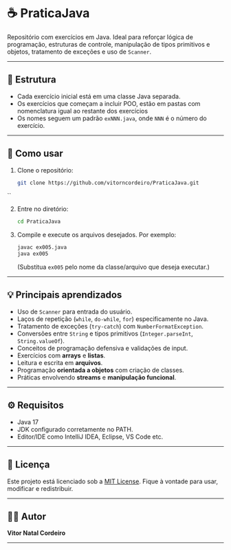 
# ☕ PraticaJava

Repositório com exercícios em Java. Ideal para reforçar lógica de programação, estruturas de controle, manipulação de tipos primitivos e objetos, tratamento de exceções e uso de `Scanner`.

---

## 📂 Estrutura

- Cada exercício inicial está em uma classe Java separada.
- Os exercícios que começam a incluir POO, estão em pastas com nomenclatura igual ao restante dos exercícios
- Os nomes seguem um padrão `exNNN.java`, onde `NNN` é o número do exercício.

---

## 📌 Como usar

1. Clone o repositório:
   ```bash
   git clone https://github.com/vitorncordeiro/PraticaJava.git
``

2. Entre no diretório:

   ```bash
   cd PraticaJava
   ```
3. Compile e execute os arquivos desejados. Por exemplo:

   ```bash
   javac ex005.java
   java ex005
   ```

   (Substitua `ex005` pelo nome da classe/arquivo que deseja executar.)

---

## 💡 Principais aprendizados

* Uso de `Scanner` para entrada do usuário.
* Laços de repetição (`while`, `do-while`, `for`) especificamente no Java.
* Tratamento de exceções (`try-catch`) com `NumberFormatException`.
* Conversões entre `String` e tipos primitivos (`Integer.parseInt`, `String.valueOf`).
* Conceitos de programação defensiva e validações de input.
* Exercícios com **arrays** e **listas**.
* Leitura e escrita em **arquivos**.
* Programação **orientada a objetos** com criação de classes.
* Práticas envolvendo **streams** e **manipulação funcional**.

---

## ⚙️ Requisitos

* Java 17
* JDK configurado corretamente no PATH.
* Editor/IDE como IntelliJ IDEA, Eclipse, VS Code etc.

---

## 📝 Licença

Este projeto está licenciado sob a [MIT License](LICENSE). Fique à vontade para usar, modificar e redistribuir.

---

## 🙋‍♂️ Autor

**Vitor Natal Cordeiro**

---


